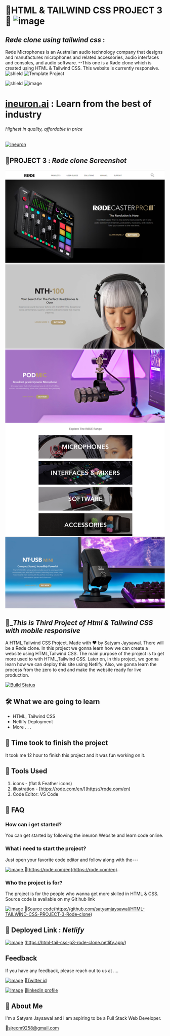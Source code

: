 

# 🚀HTML & TAILWIND CSS PROJECT 3🚀    ![image](https://user-images.githubusercontent.com/108862706/185918477-f5a061fa-67b7-4c36-a76a-e29de7b78b3e.png)



## _Røde clone using tailwind css_ :
Røde Microphones is an Australian audio technology company that designs and manufactures microphones and related accessories, audio interfaces and consoles, and audio software.
--This one is a Røde clone which is created using HTML & Tailwind CSS. This website is currently responsive.
![shield](https://img.shields.io/badge/Project-Landing%20page-red)  ![Template Project](https://img.shields.io/badge/Technologies%20-HTML%2FTailwindCSS-brightgreen) 


 ![shield](https://img.shields.io/badge/HTML5-E34F26?style=for-the-badge&logo=html5&logoColor=white)      ![image](https://user-images.githubusercontent.com/108862706/184974666-250f6d16-200e-44c5-96cd-6e90a53b9f9c.png)

# [ineuron.ai](https://ineuron.ai/)  : Learn from the best of industry

###### _Highest in quality, affordable in price_

[![ineuron](https://user-images.githubusercontent.com/108862706/184478502-02f2c131-c006-43e0-a88c-a25c1376739a.png)](https://ineuron.ai/)

## 🔗PROJECT 3 : _Røde clone Screenshot_
![](thumbnail1.PNG)
![](thumbnail2.PNG)
![](thumbnail3.PNG)
![](thumbnail4.PNG)
![](thumbnail5.PNG)


## 🔗__This is Third Project of Html & Tailwind CSS with mobile responsive_

A HTML,Tailwind CSS Project. Made with ♥ by Satyam Jaysawal. There will be a Røde clone. In this project we gonna learn how we can create a website using  HTML,Tailwind CSS. The main purpose of the project is to get more used to with HTML,Tailwind CSS. Later on, in this project, we gonna learn how we can deploy this site using Netlify. Also, we gonna learn the process from the zero to end and make the website ready for live production.

[![Build Status](https://travis-ci.org/joemccann/dillinger.svg?branch=master)]()

## 🛠 What we are going to learn

- HTML, Tailwind CSS
- Netlify Deployment
- More . . .

## 🔗 Time took to finish the project

It took me 12 hour to finish this project and it was fun working on it.

## 🔗 Tools Used

1. icons - (flat & Feather icons)
2. illustration - [https://rode.com/en/](https://rode.com/en)
3. Code Editor: VS Code

## 🔗 FAQ

### How can i get started?

You can get started by following the ineuron Website and learn code online.

### What i need to start the project?

Just open your favorite code editor and follow along with the---

[![image](https://user-images.githubusercontent.com/108862706/185918477-f5a061fa-67b7-4c36-a76a-e29de7b78b3e.png)
](https://rode.com/en)
🔗[https://rode.com/en](https://rode.com/en)..

### Who the project is for?

The project is for the people who wanna get more skilled in HTML & CSS.
Source code is available on my Git hub link

[![image](https://user-images.githubusercontent.com/108862706/184493986-7bdd92e4-e060-4736-9365-f5e25448090c.png)](https://github.com/satyamjaysawal/HTML-TAILWIND-CSS-PROJECT-3-Rode-clone)
🔗[Source code](https://github.com/satyamjaysawal)(https://github.com/satyamjaysawal/HTML-TAILWIND-CSS-PROJECT-3-Rode-clone)

## 🚀 Deployed Link : _Netlify_

[![image](https://user-images.githubusercontent.com/108862706/184974666-250f6d16-200e-44c5-96cd-6e90a53b9f9c.png)](https://html-tail-css-p3-rode-clone.netlify.app/)
(https://html-tail-css-p3-rode-clone.netlify.app/)

## Feedback

If you have any feedback, please reach out to us at ....

[![image](https://user-images.githubusercontent.com/108862706/184496334-c8721697-0e31-437d-892e-088746ef47fe.png)](https://twitter.com/s_jaysawal?t=zbTR9vw_U8lRNNDXL1rW4A&s=08)
🔘[Twitter id ](https://twitter.com/s_jaysawal?t=zbTR9vw_U8lRNNDXL1rW4A&s=08)

[![image](https://user-images.githubusercontent.com/108862706/184945711-9a46a212-402b-4d05-aaf7-cf4706946850.png)](https://www.linkedin.com/in/satyam-jaysawal-9b58b7238)
🔘[linkedin profile](https://www.linkedin.com/in/satyam-jaysawal-9b58b7238)

## 🚀 About Me

I'm a Satyam Jaysawal and i am aspiring to be a Full Stack Web Developer.

📧[sjrecm9258@gmail.com](sjrecm9258@gmail.com)
